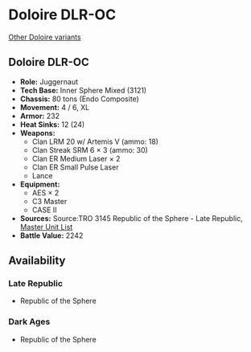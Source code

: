 # Doloire DLR-OC

[Other Doloire variants](../doloire.md)

## Doloire DLR-OC
- **Role:** Juggernaut
- **Tech Base:** Inner Sphere Mixed (3121)
- **Chassis:** 80 tons (Endo Composite)
- **Movement:** 4 / 6, XL
- **Armor:** 232
- **Heat Sinks:** 12 (24)
- **Weapons:**
  - Clan LRM 20 w/ Artemis V (ammo: 18)
  - Clan Streak SRM 6 × 3 (ammo: 30)
  - Clan ER Medium Laser × 2
  - Clan ER Small Pulse Laser
  - Lance
- **Equipment:**
  - AES × 2
  - C3 Master
  - CASE II
- **Sources:** Source:TRO 3145 Republic of the Sphere - Late Republic, [Master Unit List](http://masterunitlist.info/Unit/Details/6681/doloire-dlr-oc)
- **Battle Value:** 2242

## Availability

### Late Republic
- Republic of the Sphere

### Dark Ages
- Republic of the Sphere

